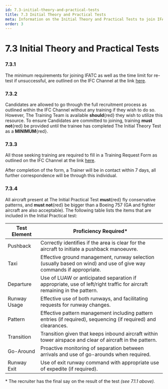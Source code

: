 ```yaml
---
id: 7.3-initial-theory-and-practical-tests
title: 7.3 Initial Theory and Practical Tests
meta: Information on the Initial Theory and Practical Tests to join IFATC.
order: 3
---
```


# 7.3  Initial Theory and Practical Tests



### 7.3.1    

The minimum requirements for joining IFATC as well as the time limit for re-test if unsuccessful, are outlined on the IFC Channel at the link [here](https://community.infiniteflight.com/t/infinite-flight-atc-recruiting/217147).

 

### 7.3.2    

Candidates are allowed to go through the full recruitment process as outlined within the IFC Channel without any training if they wish to do so. However, The Training Team is available **should**{red} they wish to utilize this resource. To ensure Candidates are committed to joining, training **must not**{red} be provided until the trainee has completed The Initial Theory Test as a **MINIMUM**{red}.



### 7.3.3    

All those seeking training are required to fill in a Training Request Form as outlined on the IFC Channel at the link [here](https://community.infiniteflight.com/t/atc-training/275913).

 

After completion of the form, a Trainer will be in contact within 7 days, all further correspondence will be through this individual.

 

### 7.3.4    

All aircraft present at The Initial Practical Test **must**{red} fly conservative patterns, and **must not**{red} be bigger than a Boeing 757 (GA and fighter aircraft are also acceptable). The following table lists the items that are included in the Initial Practical test:

 

| **Test Element** | **Proficiency  Required\***                                  |
| ---------------- | ------------------------------------------------------------ |
| Pushback         | Correctly identifies if the area is clear for  the aircraft to initiate a pushback manoeuvre. |
| Taxi             | Effective ground management, runway selection  (usually based on wind) and use of give way commands if appropriate. |
| Departure        | Use of LUAW or anticipated separation if  appropriate, use of left/right traffic for aircraft remaining in the pattern. |
| Runway  Usage    | Effective use of both runways, and  facilitating requests for runway changes. |
| Pattern          | Effective pattern management including  pattern entries (if required), sequencing (if required) and clearances. |
| Transition       | Transition given that keeps inbound aircraft  within tower airspace and clear of aircraft in the pattern. |
| Go-Around        | Proactive monitoring of separation between arrivals  and use of go-arounds when required. |
| Runway  Exit     | Use of exit runway command with appropriate  use of expedite (if required). |

 

\* The recruiter has the final say on the result of the test *(see 7.1.1 above).*